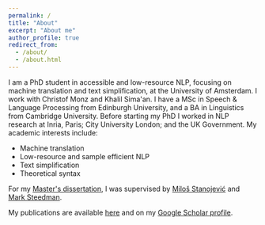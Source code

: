 ```yaml
---
permalink: /
title: "About"
excerpt: "About me"
author_profile: true
redirect_from: 
  - /about/
  - /about.html
---
```


I am a PhD student in accessible and low-resource NLP, focusing on machine translation and text simplification, at the University of Amsterdam. I work with Christof Monz and Khalil Sima'an. I have a MSc in Speech & Language Processing from Edinburgh University, and a BA in Linguistics from Cambridge University. Before starting my PhD I worked in NLP research at Inria, Paris; City University London; and the UK Government. My academic interests include:

- Machine translation
- Low-resource and sample efficient NLP
- Text simplification
- Theoretical syntax

For my [Master's dissertation](https://github.com/Sethjsa/Sethjsa.github.io/blob/master/MSc%20SLP%20Dissertation%20-%20B178385_7979.pdf), I was supervised by [Miloš Stanojević](https://stanojevic.github.io) and [Mark Steedman](https://homepages.inf.ed.ac.uk/steedman/).

My publications are available [here](./publications.md) and on my [Google Scholar profile](https://scholar.google.com/citations?hl=en&user=R9VK010AAAAJ).

<!-- I also occasionally write blog posts about my research. -->
